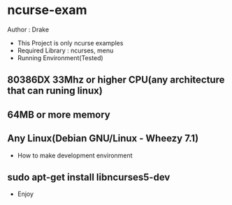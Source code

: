 ncurse-exam
===========
Author : Drake


* This Project is only ncurse examples
* Required Library : ncurses, menu
* Running Environment(Tested)
## 80386DX 33Mhz or higher CPU(any architecture that can runing linux)
## 64MB or more memory
## Any Linux(Debian GNU/Linux - Wheezy 7.1)
* How to make development environment
## sudo apt-get install libncurses5-dev
* Enjoy
